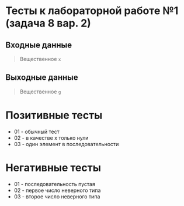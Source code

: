 # Тесты к лабораторной работе №1 (задача 8 вар. 2)

## Входные данные
> Вещественное `x`

## Выходные данные
> Вещественное `g`

# Позитивные тесты
 - 01 - обычный тест
 - 02 - в качестве x только нули
 - 03 - один элемент в последовательности

# Негативные тесты
 - 01 - последовательность пустая
 - 02 - первое число неверного типа
 - 03 - второе число неверного типа